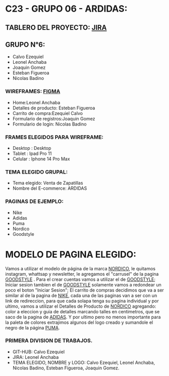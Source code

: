 # C23 - GRUPO 06 - ARDIDAS:
## TABLERO DEL PROYECTO: [JIRA](https://grupo6-c23.atlassian.net/jira/software/projects/ARDIDAS/boards/2) 
## GRUPO N°6:
* Calvo Ezequiel
* Leonel Anchaba
* Joaquin Gomez
* Esteban Figueroa
* Nicolas Badino

### WIREFRAMES: [FIGMA](https://www.figma.com/file/od6n0gSHB5W4zYcIlloFyD/ARDIDAS?type=design&node-id=0-1&mode=design&t=58DYr2H4sP8FqmMm-0)

* Home:Leonel Anchaba 
* Detalles de producto: Esteban Figueroa
* Carrito de compra:Ezequiel Calvo
* Formulario de registros:Joaquin Gomez
* Formulario de login: Nicolas Badino

### FRAMES ELEGIDOS PARA WIREFRAME:
* Desktop : Desktop
* Tablet : Ipad Pro 11
* Celular : Iphone 14 Pro Max


### TEMA ELEGIDO GRUPAL:
* Tema elegido: Venta de Zapatillas
* Nombre del E-commerce: ARDIDAS


### PAGINAS DE EJEMPLO:
* Nike
* Adidas
* Puma
* Nordico
* Goodstyle



# MODELO DE PAGINA ELEGIDO:

Vamos a utilizar el modelo de página de la marca [NORDICO](https://www.nordicotienda.com.ar/), le quitamos instagram, whattsap y newsletter, le agregamos el "carrusel" de la pagina [GOODSTYLE](https://goodstyle.com.ar/) . Para el crear cuentas vamos a utilizar el de [GOODSTYLE](https://goodstyle.com.ar/account/register/); Iniciar sesion tambien el de [GOODSTYLE](https://goodstyle.com.ar/account/login/) solamente vamos a redondear un poco el boton "Iniciar Sesion"; El carrito de compras decidimos que va a ser similar al de la pagina de [NIKE](https://www.nike.com.ar/checkout/#/cart), cada una de las paginas van a ser con un link de redireccion, para que cada solapa tenga su pagina individual y por ultimo, vamos a utilizar el Detalles de Producto de [NORDICO](https://www.nordicotienda.com.ar/productos/airforce-negras/) agregando: color a eleccion y guia de detalles marcando talles en centimetros, que se saco de la pagina de [ADIDAS](https://www.adidas.com.ar/zapatillas-top-ten-rb/IE7242.html). Y por ultimo pero no menos importante para la paleta de colores extrajimos algunos del logo creado y sumandole el negro de la página [PUMA](https://ar.puma.com/cart).



### PRIMERA DIVISION DE TRABAJOS.
* GIT-HUB: Calvo Ezequiel
* JIRA: Leonel Anchaba
* TEMA ELEGIDO, NOMBRE y LOGO: Calvo Ezequiel, Leonel Anchaba, Nicolas Badino, Esteban Figueroa, Joaquin Gomez.

